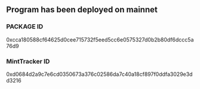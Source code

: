 ## Program has been deployed on mainnet
### PACKAGE ID ###
0xcca180588cf64625d0cee715732f5eed5cc6e0575327d0b2b80df6dccc5a76d9

### MintTracker ID ###
0xd0684d2a9c7e6cd0350673a376c02586da7c40a18cf897f0ddfa3029e3dd3216
